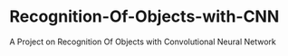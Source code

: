 # Recognition-Of-Objects-with-CNN
A Project on Recognition Of Objects with Convolutional Neural Network
